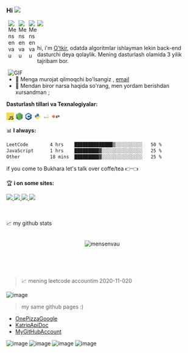 
### Hi <img src="https://media.giphy.com/media/hvRJCLFzcasrR4ia7z/giphy.gif" style="width:25px" >
<a href="https://instagram.com/mensenvau">
  <img align="left" alt="Mensenvau" width="22px" style="margin-left:5px" src="https://www.logo.wine/a/logo/Instagram/Instagram-Logo.wine.svg" />
</a>
<a href="https://linkedin.com/in/mensenvau">
  <img align="left" alt="Mensenvau" width="22px" style="margin-left:5px" src="https://raw.githubusercontent.com/peterthehan/peterthehan/master/assets/linkedin.svg" />
</a>
<a href="https://t.me/mensenvau">
  <img align="left" alt="Mensenvau" width="22px" style="margin-left:5px" src="https://upload.wikimedia.org/wikipedia/commons/8/82/Telegram_logo.svg" />
</a>

![](https://visitor-badge.glitch.me/badge?page_id=mensenvau.mensenvau)

<br />

hi, i'm [O'tkir](https://t.me/mensenvau/), odatda algoritmlar ishlayman lekin back-end dasturchi deya qolaylik. Mening dasturlash olamida 3 yilik tajribam bor. 


  <img align="right" alt="GIF" src="https://user-images.githubusercontent.com/58214867/139740628-42bff318-2d86-4b83-90ff-a7e948b5f4e3.png" width="500" />


  
- 💼 Menga murojat qilmoqchi bo'lsangiz , [email](mailto:balkibumen@gmail.com)
- 💬 Mendan biror narsa haqida so'rang, men yordam berishdan xursandman ; 

**Dasturlash tillari va Texnalogiyalar:**  

<code><img height="20" src="https://raw.githubusercontent.com/github/explore/80688e429a7d4ef2fca1e82350fe8e3517d3494d/topics/javascript/javascript.png"></code>
<code><img height="20" src="https://raw.githubusercontent.com/github/explore/80688e429a7d4ef2fca1e82350fe8e3517d3494d/topics/nodejs/nodejs.png"></code>
<code><img height="20" src="https://raw.githubusercontent.com/github/explore/80688e429a7d4ef2fca1e82350fe8e3517d3494d/topics/cpp/cpp.png"></code>
<code><img height="20" src="https://raw.githubusercontent.com/github/explore/80688e429a7d4ef2fca1e82350fe8e3517d3494d/topics/python/python.png"></code>
<code><img height="20" src="https://raw.githubusercontent.com/github/explore/80688e429a7d4ef2fca1e82350fe8e3517d3494d/topics/mysql/mysql.png"></code>
<code><img height="20" src="https://raw.githubusercontent.com/github/explore/80688e429a7d4ef2fca1e82350fe8e3517d3494d/topics/git/git.png"></code>

📊 **I always:**
<!--START_SECTION:waka-->
```text
LeetCode        4 hrs    ██████████████▒░░░░░░░░░░   50 % 
JavaScript      1 hrs    █████████▓░░░░░░░░░░░░░░░   25 % 
Other           18 mins  █████████▓░░░░░░░░░░░░░░░   25 % 
```
<!--END_SECTION:waka-->

if you come to Bukhara let's talk over coffe/tea 👉👈

<!-- <a href="https://www.buymeacoffee.com/abhisheknaiidu" target="_blank"><img src="https://cdn.buymeacoffee.com/buttons/v2/default-red.png" alt="Buy Me A Coffee" width="150" ></a> -->

🏆  **i on some sites:**
<!-- TODO-IST:START -->        
<a href='https://leetcode.com/mensenvau/' >
  <img width="40px" src="https://res.cloudinary.com/practicaldev/image/fetch/s--75kJZZQg--/c_imagga_scale,f_auto,fl_progressive,h_420,q_auto,w_1000/https://assets.leetcode.com/static_assets/public/images/LeetCode_Sharing.png">
 </a>
  <a href='https://www.hackerrank.com/mensenvau?hr_r=1' >
  <img width="40px" src="https://upload.wikimedia.org/wikipedia/commons/6/65/HackerRank_logo.png">
 </a>
  <a href='https://robocontest.uz/profile/mensenvau' >
  <img width="40px" src="https://robocontest.uz/assets/img/watermark.jpg">
 </a>
  <a href='https://acmp.ru/index.asp?main=user&id=239949' >
  <img width="40px" src="https://acmp.ru/images/120x120.svg">
 </a>

<!-- TODO-IST:END -->

<br><br>
📈 my github stats
<br><br> 
<p align="center">
    <img src="https://github-readme-stats.vercel.app/api?username=mensenvau&show_icons=true&theme=gotham" alt="mensenvau" />
</p>

<br><br><br> 

> 📈 mening leetcode accountim  2020-11-020
  
![image](https://user-images.githubusercontent.com/58214867/154846506-e037287c-1237-405f-94f0-e961aa67cd9e.png)

>  my same github pages :) 

- [OnePizzaGoogle](https://mensenvau.github.io/OnePizzaGoogle/)
- [KatripApiDoc](https://mensenvau.github.io/Katrip-back-end/)
- [MyGitHubAccount](https://mensenvau.github.io/mensenvau/)



![image](https://user-images.githubusercontent.com/58214867/154846786-8183501d-4807-4415-98f4-c058f8bcef19.png)
![image](https://user-images.githubusercontent.com/58214867/154846768-4ea34652-749f-4ea0-bd6f-1814e5b5619f.png)
![image](https://user-images.githubusercontent.com/58214867/154846805-95a2eab7-0157-4183-b098-b29351c41ea6.png)
![image](https://user-images.githubusercontent.com/58214867/154846605-b0cdcb68-f815-49ec-9de4-087a0b76183f.png)


